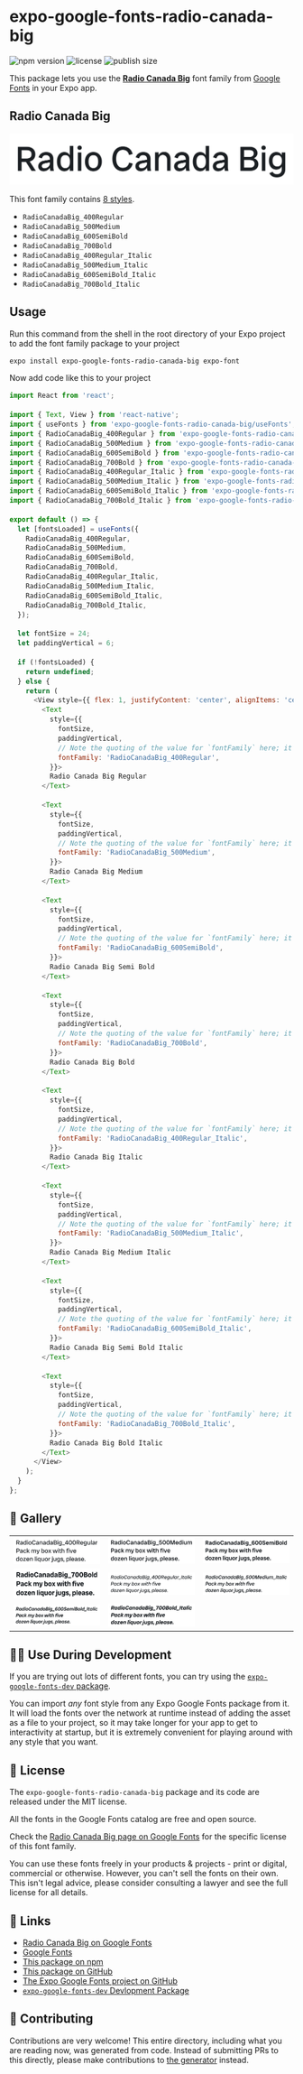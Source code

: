 # expo-google-fonts-radio-canada-big

![npm version](https://flat.badgen.net/npm/v/expo-google-fonts-radio-canada-big)
![license](https://flat.badgen.net/github/license/expo/google-fonts)
![publish size](https://flat.badgen.net/packagephobia/install/expo-google-fonts-radio-canada-big)

This package lets you use the [**Radio Canada Big**](https://fonts.google.com/specimen/Radio+Canada+Big) font family from [Google Fonts](https://fonts.google.com/) in your Expo app.

## Radio Canada Big

![Radio Canada Big](./font-family.png)

This font family contains [8 styles](#-gallery).

- `RadioCanadaBig_400Regular`
- `RadioCanadaBig_500Medium`
- `RadioCanadaBig_600SemiBold`
- `RadioCanadaBig_700Bold`
- `RadioCanadaBig_400Regular_Italic`
- `RadioCanadaBig_500Medium_Italic`
- `RadioCanadaBig_600SemiBold_Italic`
- `RadioCanadaBig_700Bold_Italic`

## Usage

Run this command from the shell in the root directory of your Expo project to add the font family package to your project
```sh
expo install expo-google-fonts-radio-canada-big expo-font
```

Now add code like this to your project
```js
import React from 'react';

import { Text, View } from 'react-native';
import { useFonts } from 'expo-google-fonts-radio-canada-big/useFonts';
import { RadioCanadaBig_400Regular } from 'expo-google-fonts-radio-canada-big/400Regular';
import { RadioCanadaBig_500Medium } from 'expo-google-fonts-radio-canada-big/500Medium';
import { RadioCanadaBig_600SemiBold } from 'expo-google-fonts-radio-canada-big/600SemiBold';
import { RadioCanadaBig_700Bold } from 'expo-google-fonts-radio-canada-big/700Bold';
import { RadioCanadaBig_400Regular_Italic } from 'expo-google-fonts-radio-canada-big/400Regular_Italic';
import { RadioCanadaBig_500Medium_Italic } from 'expo-google-fonts-radio-canada-big/500Medium_Italic';
import { RadioCanadaBig_600SemiBold_Italic } from 'expo-google-fonts-radio-canada-big/600SemiBold_Italic';
import { RadioCanadaBig_700Bold_Italic } from 'expo-google-fonts-radio-canada-big/700Bold_Italic';

export default () => {
  let [fontsLoaded] = useFonts({
    RadioCanadaBig_400Regular,
    RadioCanadaBig_500Medium,
    RadioCanadaBig_600SemiBold,
    RadioCanadaBig_700Bold,
    RadioCanadaBig_400Regular_Italic,
    RadioCanadaBig_500Medium_Italic,
    RadioCanadaBig_600SemiBold_Italic,
    RadioCanadaBig_700Bold_Italic,
  });

  let fontSize = 24;
  let paddingVertical = 6;

  if (!fontsLoaded) {
    return undefined;
  } else {
    return (
      <View style={{ flex: 1, justifyContent: 'center', alignItems: 'center' }}>
        <Text
          style={{
            fontSize,
            paddingVertical,
            // Note the quoting of the value for `fontFamily` here; it expects a string!
            fontFamily: 'RadioCanadaBig_400Regular',
          }}>
          Radio Canada Big Regular
        </Text>

        <Text
          style={{
            fontSize,
            paddingVertical,
            // Note the quoting of the value for `fontFamily` here; it expects a string!
            fontFamily: 'RadioCanadaBig_500Medium',
          }}>
          Radio Canada Big Medium
        </Text>

        <Text
          style={{
            fontSize,
            paddingVertical,
            // Note the quoting of the value for `fontFamily` here; it expects a string!
            fontFamily: 'RadioCanadaBig_600SemiBold',
          }}>
          Radio Canada Big Semi Bold
        </Text>

        <Text
          style={{
            fontSize,
            paddingVertical,
            // Note the quoting of the value for `fontFamily` here; it expects a string!
            fontFamily: 'RadioCanadaBig_700Bold',
          }}>
          Radio Canada Big Bold
        </Text>

        <Text
          style={{
            fontSize,
            paddingVertical,
            // Note the quoting of the value for `fontFamily` here; it expects a string!
            fontFamily: 'RadioCanadaBig_400Regular_Italic',
          }}>
          Radio Canada Big Italic
        </Text>

        <Text
          style={{
            fontSize,
            paddingVertical,
            // Note the quoting of the value for `fontFamily` here; it expects a string!
            fontFamily: 'RadioCanadaBig_500Medium_Italic',
          }}>
          Radio Canada Big Medium Italic
        </Text>

        <Text
          style={{
            fontSize,
            paddingVertical,
            // Note the quoting of the value for `fontFamily` here; it expects a string!
            fontFamily: 'RadioCanadaBig_600SemiBold_Italic',
          }}>
          Radio Canada Big Semi Bold Italic
        </Text>

        <Text
          style={{
            fontSize,
            paddingVertical,
            // Note the quoting of the value for `fontFamily` here; it expects a string!
            fontFamily: 'RadioCanadaBig_700Bold_Italic',
          }}>
          Radio Canada Big Bold Italic
        </Text>
      </View>
    );
  }
};

```

## 🔡 Gallery


||||
|-|-|-|
|![RadioCanadaBig_400Regular](.//400Regular/RadioCanadaBig_400Regular.ttf.png)|![RadioCanadaBig_500Medium](.//500Medium/RadioCanadaBig_500Medium.ttf.png)|![RadioCanadaBig_600SemiBold](.//600SemiBold/RadioCanadaBig_600SemiBold.ttf.png)||
|![RadioCanadaBig_700Bold](.//700Bold/RadioCanadaBig_700Bold.ttf.png)|![RadioCanadaBig_400Regular_Italic](.//400Regular_Italic/RadioCanadaBig_400Regular_Italic.ttf.png)|![RadioCanadaBig_500Medium_Italic](.//500Medium_Italic/RadioCanadaBig_500Medium_Italic.ttf.png)||
|![RadioCanadaBig_600SemiBold_Italic](.//600SemiBold_Italic/RadioCanadaBig_600SemiBold_Italic.ttf.png)|![RadioCanadaBig_700Bold_Italic](.//700Bold_Italic/RadioCanadaBig_700Bold_Italic.ttf.png)|||


## 👩‍💻 Use During Development

If you are trying out lots of different fonts, you can try using the [`expo-google-fonts-dev` package](https://github.com/freeboub/google-fonts/tree/master/font-packages/dev#readme).

You can import *any* font style from any Expo Google Fonts package from it. It will load the fonts
over the network at runtime instead of adding the asset as a file to your project, so it may take longer
for your app to get to interactivity at startup, but it is extremely convenient
for playing around with any style that you want.

## 📖 License

The `expo-google-fonts-radio-canada-big` package and its code are released under the MIT license.

All the fonts in the Google Fonts catalog are free and open source.

Check the [Radio Canada Big page on Google Fonts](https://fonts.google.com/specimen/Radio+Canada+Big) for the specific license of this font family.

You can use these fonts freely in your products & projects - print or digital, commercial or otherwise. However, you can't sell the fonts on their own. This isn't legal advice, please consider consulting a lawyer and see the full license for all details.

## 🔗 Links

- [Radio Canada Big on Google Fonts](https://fonts.google.com/specimen/Radio+Canada+Big)
- [Google Fonts](https://fonts.google.com/)
- [This package on npm](https://www.npmjs.com/package/expo-google-fonts-radio-canada-big)
- [This package on GitHub](https://github.com/freeboub/google-fonts/tree/master/font-packages/radio-canada-big)
- [The Expo Google Fonts project on GitHub](https://github.com/freeboub/google-fonts)
- [`expo-google-fonts-dev` Devlopment Package](https://github.com/freeboub/google-fonts/tree/master/font-packages/dev)

## 🤝 Contributing

Contributions are very welcome! This entire directory, including what you are reading now, was generated from code. Instead of submitting PRs to this directly, please make contributions to [the generator](https://github.com/freeboub/google-fonts/tree/master/packages/generator) instead.
